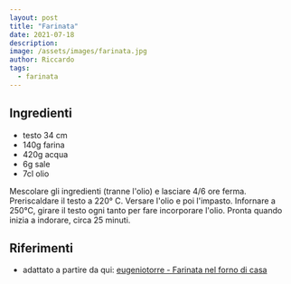 ```yaml
---
layout: post
title: "Farinata"
date: 2021-07-18
description: 
image: /assets/images/farinata.jpg
author: Riccardo
tags:
  - farinata
---
```


## Ingredienti
- testo 34 cm
- 140g farina
- 420g acqua
- 6g sale
- 7cl olio

Mescolare gli ingredienti (tranne l'olio) e lasciare 4/6 ore ferma. Preriscaldare il testo a 220° C.
Versare l'olio e poi l'impasto. Infornare a 250°C, girare il testo ogni tanto per fare incorporare l'olio.
Pronta quando inizia a indorare, circa 25 minuti.

## Riferimenti

- adattato a partire da qui: [eugeniotorre - Farinata nel forno di casa](https://www.youtube.com/watch?v=RVJMDUDKwTM&t=418s)

